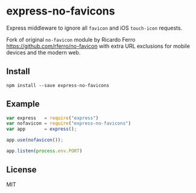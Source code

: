 # express-no-favicons

Express middleware to ignore all `favicon` and iOS `touch-icon` requests.

Fork of original `no-favicon` module by Ricardo Ferro https://github.com/rferro/no-favicon with extra URL exclusions for mobile devices and the modern web.

## Install

```shell
npm install --save express-no-favicons
```

## Example

```js
var express   = require("express")
var nofavicon = require("express-no-favicons")
var app       = express();

app.use(nofavicon());

app.listen(process.env.PORT)
```

## License

MIT
